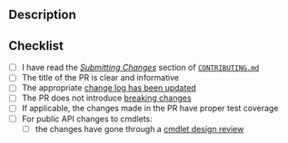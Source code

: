 <!-- DO NOT DELETE THIS TEMPLATE -->

## Description

<!-- Please add a brief description of the changes made in this PR -->

## Checklist

- [ ] I have read the [_Submitting Changes_](https://github.com/Azure/azure-powershell/blob/preview/CONTRIBUTING.md#submitting-changes) section of [`CONTRIBUTING.md`](https://github.com/Azure/azure-powershell/blob/preview/CONTRIBUTING.md)
- [ ] The title of the PR is clear and informative
- [ ] The appropriate [change log has been updated](https://github.com/Azure/azure-powershell/blob/preview/CONTRIBUTING.md#updating-the-change-log)
- [ ] The PR does not introduce [breaking changes](https://github.com/Azure/azure-powershell/blob/preview/documentation/breaking-changes/breaking-changes-definition.md)
- [ ] If applicable, the changes made in the PR have proper test coverage
- [ ] For public API changes to cmdlets:
    - [ ] the changes have gone through a [cmdlet design review](https://github.com/Azure/azure-powershell-cmdlet-review-pr)
